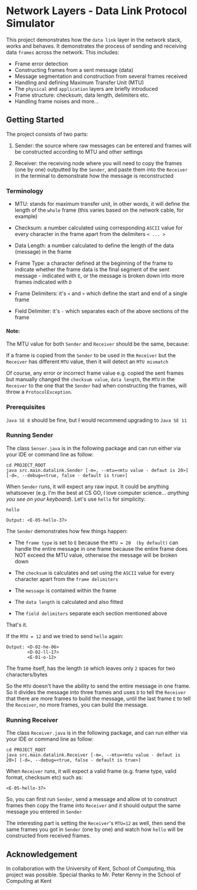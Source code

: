 # Network Layers - Data Link Protocol Simulator
This project demonstrates how the `data link` layer in the network stack, works and behaves.
It demonstrates the process of sending and receiving data `frames` across the network.
This includes:

* Frame error detection 
* Constructing frames from a sent message (data)
* Message segmentation and construction from several frames received
* Handling and defining Maximum Transfer Unit (MTU)
* The `physical` and `application` layers are briefly introduced
* Frame structure: checksum, data length, delimiters etc.
* Handling frame noises and more...

## Getting Started
The project consists of two parts: 
1. Sender: the source where raw messages can be entered and frames will be constructed according to MTU and other settings

2. Receiver: the receiving node where you will need to copy the frames (one by one) outputted by the `Sender`, and paste them into the `Receiver` in the terminal to demonstrate how the message is reconstructed

### Terminology

* MTU: stands for maximum transfer unit, in other words, it will define the length of the `whole` frame (this varies based on the network cable, for example)

* Checksum: a number calculated using corresponding `ASCII` value for every character in the frame apart from the delimiters `< ... > `
* Data Length: a number calculated to define the length of the data (message) in the frame
* Frame Type: a character defined at the beginning of the frame to indicate whether the frame data is the final segment of the sent message - indicated with `E`, or the message is broken down into more frames indicated with `D`  
* Frame Delimiters: it's `<` and `>` which define the start and end of a single frame
* Field Delimiter: it's `-` which separates each of the above sections of the frame

#### Note:
The MTU value for both `Sender` and `Receiver` should be the same, because:

If a frame is copied from the `Sender` to be used in the `Receiver` but the `Receiver` has different `MTU` value, then it will detect an `MTU mismatch` 

Of course, any error or incorrect frame value e.g. copied the sent frames but manually changed the `checksum value`, `data length`, the `MTU` in the `Receiver` to the one that the `Sender` had when constructing the frames, will throw a `ProtocolException`.

### Prerequisites
`Java SE 8` should be fine, but I would recommend upgrading to `Java SE 11`


### Running Sender
The class `Senser.java` is in the following package and can run either via your IDE or command line as follow:
```
cd PROJECT_ROOT
java src.main.datalink.Sender [-m=, --mtu=<mtu value - defaut is 20>] [-d=, --debug=<true, false - default is true>]
```
When `Sender` runs, it will expect any raw input. It could be anything whatsoever (e.g. I'm the best at CS GO, I love computer science... 
*anything you see on your keyboard*). Let's use `hello` for simplicity:

```
hello

Output: <E-05-hello-37>
```
The `Sender` demonstrates how few things happen:
* The `frame type` is set to `E` because the `MTU = 20  (by default)` can handle the entire message in one frame because the entire frame does NOT exceed the MTU value, otherwise the message will be broken down 

* The `checksum` is calculates and set using the `ASCII` value for every character apart from the `frame delimiters` 
* The `message` is contained within the frame
* The `data length` is calculated and also fitted
* The `field delimiters` separate each section mentioned above

That's it.

If the `MTU = 12` and we tried to send `hello` again:
```
Output: <D-02-he-06>
        <D-02-ll-17>
        <E-01-o-12>
```
The frame itself, has the length `10` which leaves only `2` spaces for two characters/bytes

So the `MTU` doesn't have the ability to send the entire message in one frame. So it divides the message into three frames and uses `D` to tell the `Receiver` that there are more frames to build the message, until the last frame `E` to tell the `Receiver`, no more frames, you can build the message. 

### Running Receiver 
The class `Receiver.java` is in the following package, and can run either via your IDE or command line as follow:
```
cd PROJECT_ROOT
java src.main.datalink.Receiver [-m=, --mtu=<mtu value - defaut is 20>] [-d=, --debug=<true, false - default is true>]
```

When `Receiver` runs, it will expect a valid frame (e.g. frame type, valid format, checksum etc) such as:
```
<E-05-hello-37>
```

So, you can first run `Sender`, send a message and allow ot to construct frames then copy the frame into `Receiver` and it should output the same message you entered in `Sender`

The interesting part is setting the `Receiver`'s `MTU=12` as well, then send the same frames you got in `Sender` (one by one) and watch how `hello` will be constructed from received frames.  


## Acknowledgement
In collaboration with the University of Kent, School of Computing, this project was possible.
Special thanks to Mr. Peter Kenny in the School of Computing at Kent
